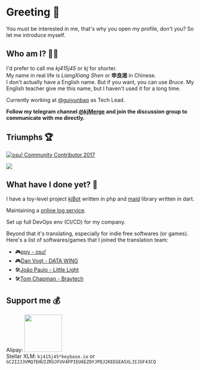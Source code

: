 # Greeting 👋

You must be interested in me, that's why you open my profile, don't you? So let me introduce myself.

## Who am I? 🤷‍♂️

I'd prefer to call me _kj415j45_ or _kj_ for shorter.  
My name in real life is _LiangXiang Shen_ or **申良湘** in Chinese.  
I don't actually have a English name. But if you want, you can use _Bruce_. My English teacher give me this name, but I haven't used it for a long time.

Currently working at [@guiyunbao](https://github.com/guiyunbao) as Tech Lead.

**Follow my telegram channel [@kjMerge](https://t.me/kjMerge) and join the discussion group to communicate with me directly.**

## Triumphs 🏆

[![osu! Community Contributor 2017](https://github.com/ppy/osu-wiki/raw/master/wiki/shared/news/2017-12-24-community-contributors-2017/kj415j45.png)](https://osu.ppy.sh/home/news/2017-12-24-community-contributors-2017)

[![](https://github-profile-trophy.vercel.app/?username=kj415j45&theme=onedark&no-bg=true&no-frame=true&column=-1)](https://github.com/ryo-ma/github-profile-trophy)

## What have I done yet? 📝

I have a toy-level project [kjBot](https://github.com/kjBot-Dev) written in php and [maid](https://pub.dev/packages/maid) library written in dart.

Maintaining a [online log service](https://log.kj415j45.space).

Set up full DevOps env (CI/CD) for my company.

Beyond that it's translating, especially for indie free softwares (or games).
Here's a list of softwares/games that I joined the translation team:
- 🎮[ppy - osu!](https://osu.ppy.sh/)
- 🎮[Dan Vogt - DATA WING](http://www.danvogt.info/)
- 🛠[João Paulo - Little Light](https://github.com/LittleLightForDestiny/littlelight)
- 🛠[Tom Chapman - Braytech](https://braytech.org/)

## Support me 💰

Alipay: <img src="https://user-images.githubusercontent.com/18349191/76498749-7204ed00-6478-11ea-9a7f-95c77d100790.jpg" width="100" height="100" />  
Stellar XLM: `kj415j45*keybase.io` or `GC2I2J3VMQ7EHUIZRUJFUV4FPIEU6EZOYJPQJ2KEEGEA5XL3IJGF43CQ`
